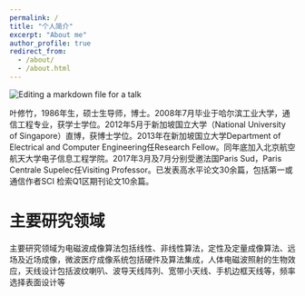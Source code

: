 ```yaml
---
permalink: /
title: "个人简介"
excerpt: "About me"
author_profile: true
redirect_from: 
  - /about/
  - /about.html
---
```


![Editing a markdown file for a talk](/images/500x300.png)


叶修竹，1986年生，硕士生导师，博士。2008年7月毕业于哈尔滨工业大学，通信工程专业，获学士学位。2012年5月于新加坡国立大学（National University of Singapore）直博，获博士学位。2013年在新加坡国立大学Department of Electrical and Computer Engineering任Research Fellow。同年底加入北京航空航天大学电子信息工程学院。2017年3月及7月分别受邀法国Paris Sud，Paris Centrale Supelec任Visiting Professor。已发表高水平论文30余篇，包括第一或通信作者SCI 检索Q1区期刊论文10余篇。

主要研究领域
======
主要研究领域为电磁波成像算法包括线性、非线性算法，定性及定量成像算法、远场及近场成像，微波医疗成像系统包括硬件及算法集成，人体电磁波照射的生物效应，天线设计包括波纹喇叭、波导天线阵列、宽带小天线、手机边框天线等，频率选择表面设计等



